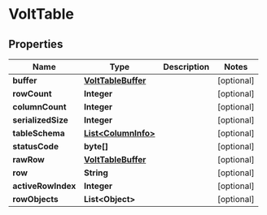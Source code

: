# VoltTable

## Properties
Name | Type | Description | Notes
------------ | ------------- | ------------- | -------------
**buffer** | [**VoltTableBuffer**](VoltTableBuffer.md) |  |  [optional]
**rowCount** | **Integer** |  |  [optional]
**columnCount** | **Integer** |  |  [optional]
**serializedSize** | **Integer** |  |  [optional]
**tableSchema** | [**List&lt;ColumnInfo&gt;**](ColumnInfo.md) |  |  [optional]
**statusCode** | **byte[]** |  |  [optional]
**rawRow** | [**VoltTableBuffer**](VoltTableBuffer.md) |  |  [optional]
**row** | **String** |  |  [optional]
**activeRowIndex** | **Integer** |  |  [optional]
**rowObjects** | **List&lt;Object&gt;** |  |  [optional]
